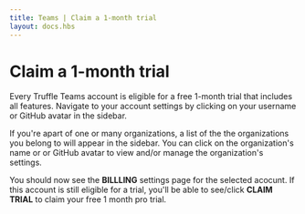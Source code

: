 ```yaml
---
title: Teams | Claim a 1-month trial
layout: docs.hbs
---
```


# Claim a 1-month trial

Every Truffle Teams account is eligible for a free 1-month trial that includes all features. Navigate to your account settings by clicking on your username or GitHub avatar in the sidebar.

If you're apart of one or many organizations, a list of the the organizations you belong to will appear in the sidebar. You can click on the organization's name or or GitHub avatar to view and/or manage the organization's settings.

You should now see the **BILLLING** settings page for the selected acocunt. If this account is still eligible for a trial, you'll be able to see/click **<span class="inline-button">CLAIM TRIAL</span>** to claim your free 1 month pro trial.
